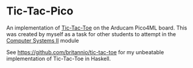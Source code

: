 # Tic-Tac-Pico

An implementation of [Tic-Tac-Toe](https://en.wikipedia.org/wiki/Tic-tac-toe) on the Arducam Pico4ML board. This was created by myself as a task for other students to attempt in the [Computer Systems II](https://www.southampton.ac.uk/courses/modules/comp2215) module

See https://github.com/britannio/tic-tac-toe for my unbeatable implementation of Tic-Tac-Toe in Haskell.